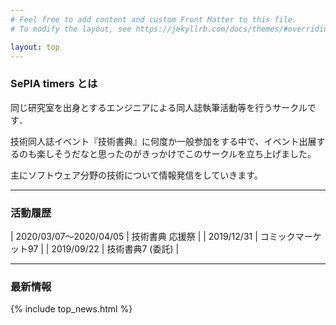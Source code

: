 ```yaml
---
# Feel free to add content and custom Front Matter to this file.
# To modify the layout, see https://jekyllrb.com/docs/themes/#overriding-theme-defaults

layout: top
---
```


### SePIA timers とは

同じ研究室を出身とするエンジニアによる同人誌執筆活動等を行うサークルです．

技術同人誌イベント『技術書典』に何度か一般参加をする中で、イベント出展するのも楽しそうだなと思ったのがきっかけでこのサークルを立ち上げました。

主にソフトウェア分野の技術について情報発信をしていきます。
<hr>

### 活動履歴

| 2020/03/07～2020/04/05 | 技術書典 応援祭 |
| 2019/12/31 | コミックマーケット97 |
| 2019/09/22 | 技術書典7 (委託) |

<hr>

### 最新情報

{% include top_news.html %}
